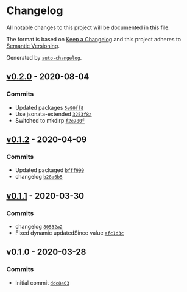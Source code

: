 # Changelog

All notable changes to this project will be documented in this file.

The format is based on [Keep a Changelog](https://keepachangelog.com/en/1.0.0/)
and this project adheres to [Semantic Versioning](https://semver.org/spec/v2.0.0.html).

Generated by [`auto-changelog`](https://github.com/CookPete/auto-changelog).

## [v0.2.0](https://github.com/martinholden-skillsoft/node-percipio-teamswebhook/compare/v0.1.2...v0.2.0) - 2020-08-04

### Commits

- Updated packages [`5e90ff8`](https://github.com/martinholden-skillsoft/node-percipio-teamswebhook/commit/5e90ff83b1dcf6223e17b0c6e6e11e5c04b8318f)
- Use jsonata-extended [`3253f8a`](https://github.com/martinholden-skillsoft/node-percipio-teamswebhook/commit/3253f8ab84e22100b2b484726a639fac84c6dbfc)
- Switched to mkdirp [`f2e780f`](https://github.com/martinholden-skillsoft/node-percipio-teamswebhook/commit/f2e780f68349601f2dffcb6180f821592b955911)

## [v0.1.2](https://github.com/martinholden-skillsoft/node-percipio-teamswebhook/compare/v0.1.1...v0.1.2) - 2020-04-09

### Commits

- Updated packaged [`bfff990`](https://github.com/martinholden-skillsoft/node-percipio-teamswebhook/commit/bfff9908dec216aee71845855e7adfc58edbfd1b)
- changelog [`b28a6b5`](https://github.com/martinholden-skillsoft/node-percipio-teamswebhook/commit/b28a6b50895900335d8d2f6e0018c866ecd3a11f)

## [v0.1.1](https://github.com/martinholden-skillsoft/node-percipio-teamswebhook/compare/v0.1.0...v0.1.1) - 2020-03-30

### Commits

- changelog [`80532a2`](https://github.com/martinholden-skillsoft/node-percipio-teamswebhook/commit/80532a2e35c8824f3fea3a35107a99d1f9892ce9)
- Fixed dynamic updatedSince value [`afc1d3c`](https://github.com/martinholden-skillsoft/node-percipio-teamswebhook/commit/afc1d3cb092430e90975d8d8a7afc90ad4e6e751)

## v0.1.0 - 2020-03-28

### Commits

- Initial commit [`ddc8a03`](https://github.com/martinholden-skillsoft/node-percipio-teamswebhook/commit/ddc8a03956d904ec57926dc4013d9ab72b8ac38b)
